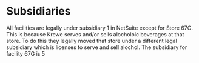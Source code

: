 # Subsidiaries

All facilities are legally under subsidiary 1 in NetSuite except for Store 67G. This is because Krewe serves and/or sells alocholoic beverages at that store. To do this they legally moved that store under a different legal subsidiary which is licenses to serve and sell alochol. The subsidiary for facility 67G is 5